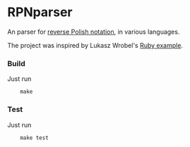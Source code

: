 # RPNparser

An parser for [reverse Polish notation](https://en.wikipedia.org/wiki/Reverse_Polish_notation), in various languages.

The project was inspired by Lukasz Wrobel's [Ruby example](https://lukaszwrobel.pl/blog/reverse-polish-notation-parser/).


### Build

Just run

        make

### Test

Just run

        make test
